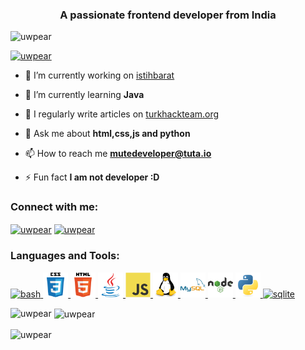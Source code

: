 <h3 align="center">A passionate frontend developer from India</h3>

<p align="left"> <img src="https://komarev.com/ghpvc/?username=uwpear&label=Profile%20views&color=0e75b6&style=flat" alt="uwpear" /> </p>

<p align="left"> <a href="https://twitter.com/uwpear" target="blank"><img src="https://img.shields.io/twitter/follow/uwpear?logo=twitter&style=for-the-badge" alt="uwpear" /></a> </p>

- 🔭 I’m currently working on [istihbarat](https://github.com/uwpear/istihbarat)

- 🌱 I’m currently learning **Java**

- 📝 I regularly write articles on [turkhackteam.org](turkhackteam.org)

- 💬 Ask me about **html,css,js and python**

- 📫 How to reach me **mutedeveloper@tuta.io**

- ⚡ Fun fact **I am not developer :D**

<h3 align="left">Connect with me:</h3>
<p align="left">
<a href="https://twitter.com/uwpear" target="blank"><img align="center" src="https://raw.githubusercontent.com/rahuldkjain/github-profile-readme-generator/master/src/images/icons/Social/twitter.svg" alt="uwpear" height="30" width="40" /></a>
<a href="https://www.youtube.com/c/uwpear" target="blank"><img align="center" src="https://raw.githubusercontent.com/rahuldkjain/github-profile-readme-generator/master/src/images/icons/Social/youtube.svg" alt="uwpear" height="30" width="40" /></a>
</p>

<h3 align="left">Languages and Tools:</h3>
<p align="left"> <a href="https://www.gnu.org/software/bash/" target="_blank" rel="noreferrer"> <img src="https://www.vectorlogo.zone/logos/gnu_bash/gnu_bash-icon.svg" alt="bash" width="40" height="40"/> </a> <a href="https://www.w3schools.com/css/" target="_blank" rel="noreferrer"> <img src="https://raw.githubusercontent.com/devicons/devicon/master/icons/css3/css3-original-wordmark.svg" alt="css3" width="40" height="40"/> </a> <a href="https://www.w3.org/html/" target="_blank" rel="noreferrer"> <img src="https://raw.githubusercontent.com/devicons/devicon/master/icons/html5/html5-original-wordmark.svg" alt="html5" width="40" height="40"/> </a> <a href="https://www.java.com" target="_blank" rel="noreferrer"> <img src="https://raw.githubusercontent.com/devicons/devicon/master/icons/java/java-original.svg" alt="java" width="40" height="40"/> </a> <a href="https://developer.mozilla.org/en-US/docs/Web/JavaScript" target="_blank" rel="noreferrer"> <img src="https://raw.githubusercontent.com/devicons/devicon/master/icons/javascript/javascript-original.svg" alt="javascript" width="40" height="40"/> </a> <a href="https://www.linux.org/" target="_blank" rel="noreferrer"> <img src="https://raw.githubusercontent.com/devicons/devicon/master/icons/linux/linux-original.svg" alt="linux" width="40" height="40"/> </a> <a href="https://www.mysql.com/" target="_blank" rel="noreferrer"> <img src="https://raw.githubusercontent.com/devicons/devicon/master/icons/mysql/mysql-original-wordmark.svg" alt="mysql" width="40" height="40"/> </a> <a href="https://nodejs.org" target="_blank" rel="noreferrer"> <img src="https://raw.githubusercontent.com/devicons/devicon/master/icons/nodejs/nodejs-original-wordmark.svg" alt="nodejs" width="40" height="40"/> </a> <a href="https://www.python.org" target="_blank" rel="noreferrer"> <img src="https://raw.githubusercontent.com/devicons/devicon/master/icons/python/python-original.svg" alt="python" width="40" height="40"/> </a> <a href="https://www.sqlite.org/" target="_blank" rel="noreferrer"> <img src="https://www.vectorlogo.zone/logos/sqlite/sqlite-icon.svg" alt="sqlite" width="40" height="40"/> </a> </p>

<p><img align="left" src="https://github-readme-stats.vercel.app/api/top-langs?username=uwpear&show_icons=true&locale=en&layout=compact" alt="uwpear" /></p>

<p>&nbsp;<img align="center" src="https://github-readme-stats.vercel.app/api?username=uwpear&show_icons=true&locale=en" alt="uwpear" /></p>

<p><img align="center" src="https://github-readme-streak-stats.herokuapp.com/?user=uwpear&" alt="uwpear" /></p>
